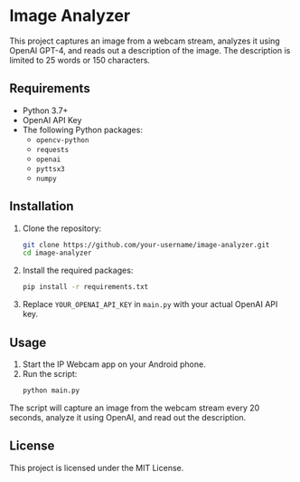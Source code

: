 # Image Analyzer

This project captures an image from a webcam stream, analyzes it using OpenAI GPT-4, and reads out a description of the image. The description is limited to 25 words or 150 characters.

## Requirements

- Python 3.7+
- OpenAI API Key
- The following Python packages:
  - `opencv-python`
  - `requests`
  - `openai`
  - `pyttsx3`
  - `numpy`

## Installation

1. Clone the repository:
    ```sh
    git clone https://github.com/your-username/image-analyzer.git
    cd image-analyzer
    ```

2. Install the required packages:
    ```sh
    pip install -r requirements.txt
    ```

3. Replace `YOUR_OPENAI_API_KEY` in `main.py` with your actual OpenAI API key.

## Usage

1. Start the IP Webcam app on your Android phone.
2. Run the script:
    ```sh
    python main.py
    ```

The script will capture an image from the webcam stream every 20 seconds, analyze it using OpenAI, and read out the description.

## License

This project is licensed under the MIT License.
